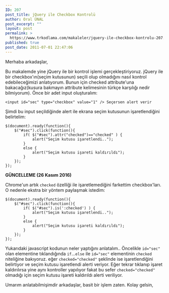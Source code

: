 ```yaml
---
ID: 207
post_title: jQuery ile Checkbox Kontrolü
author: Oral ÜNAL
post_excerpt: ""
layout: post
permalink: >
  https://www.trkodlama.com/makaleler/jquery-ile-checkbox-kontrolu-207.html
published: true
post_date: 2011-07-01 22:47:06
---
```

Merhaba arkadaşlar,

Bu makalemde yine jQuery ile bir kontrol işlemi gerçekleştiriyoruz. jQuery ile bir checkbox'ın(seçim kutusunun) seçili olup olmadığını nasıl kontrol edebileceğimizi anlatıyorum. Bunun için checked attribute'una bakacağız(kusura bakmayın attribute kelimesinin türkçe karşılığı nedir bilmiyorum). Önce bir adet input oluşturalım:
<pre class="line-numbers"><code class="language-html">&lt;input id="sec" type="checkbox" value="1" /&gt; Seçersen alert verir</code></pre>
Şimdi bu input seçildiğinde alert ile ekrana seçim kutusunun işaretlendiğini belirtelim:
<pre class="line-numbers"><code class="language-javascript">$(document).ready(function(){
    $("#sec").click(function(){
        if( $("#sec").attr("checked")=="checked" ) {
            alert("Seçim kutusu işaretlendi..");
        }
        else {
            alert("Seçim kutusu işareti kaldırıldı");
        }
    });
});</code></pre>
<strong>GÜNCELLEME (26 Kasım 2016)</strong>

Chrome'un artık <code>checked</code> özelliği ile işaretlemediğini farkettim checkbox'ları. O nedenle ekstra bir yöntem paylaşmak istedim:
<pre class="line-numbers"><code class="language-javascript">$(document).ready(function(){
    $("#sec").click(function(){
        if( $("#sec").is(':checked') ) {
            alert("Seçim kutusu işaretlendi..");
        }
        else {
            alert("Seçim kutusu işareti kaldırıldı");
        }
    });
});</code></pre>
Yukarıdaki javascript kodunun neler yaptığını anlatalım.. Öncelikle <code>id="sec"</code> olan elementine tıklandığında <code>if</code>...<code>else</code> ile <code>id="sec"</code> elementinin <code>checked</code> niteliğine bakıyoruz. eğer <code>checked="checked"</code> şeklinde ise işaretlendiğini belirtiyor ve seçim kutusu işaretlendi alerti veriyor. Eğer tekrar tıklanıp işaret kaldırılırsa yine aynı kontroller yapılıyor fakat bu sefer <code>checked="checked"</code> olmadığı için seçim kutusu işareti kaldırıldı alerti veriliyor.

Umarım anlatabilmişimdir arkadaşlar, basit bir işlem zaten. Kolay gelsin,